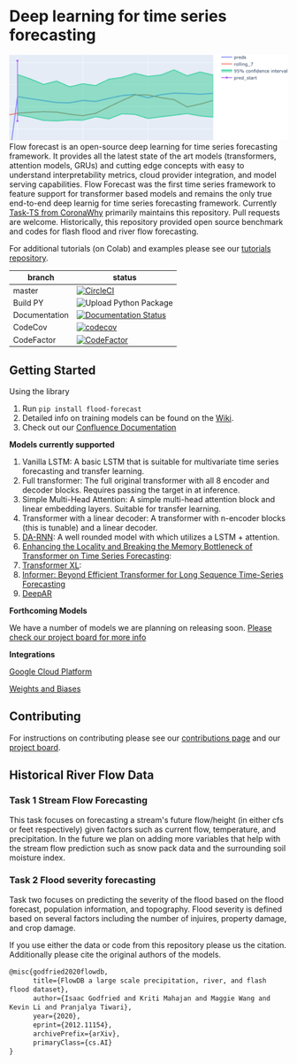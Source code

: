 # Deep learning for time series forecasting
![Example image](https://raw.githubusercontent.com/CoronaWhy/task-ts/master/images/Picture1.png)
Flow forecast is an open-source deep learning for time series forecasting framework. It provides all the latest state of the art models (transformers, attention models, GRUs) and cutting edge concepts with easy to understand interpretability metrics, cloud provider integration, and model serving capabilities. Flow Forecast was the first time series framework to feature support for transformer based models and remains the only true end-to-end deep learnig for time series forecasting framework.  Currently [Task-TS from CoronaWhy](https://github.com/CoronaWhy/task-ts/wiki) primarily maintains this repository. Pull requests are welcome. Historically, this repository provided open source benchmark and codes for flash flood and river flow forecasting. 

For additional tutorials (on Colab) and examples please see our [tutorials repository](https://github.com/AIStream-Peelout/flow_tutorials).

| branch  | status                                                                                                                                                                                                            |
| ---     | ---                                                                                                                                                                                                               |
| master  | [![CircleCI](https://circleci.com/gh/AIStream-Peelout/flow-forecast.svg?style=svg&circle-token=f7be0a4863710165969ba0903fa471f08a347df1)](https://circleci.com/gh/AIStream-Peelout/flow-forecast)                 |
| Build PY| ![Upload Python Package](https://github.com/AIStream-Peelout/flow-forecast/workflows/Upload%20Python%20Package/badge.svg)|
| Documentation | [![Documentation Status](https://readthedocs.org/projects/flow-forecast/badge/?version=latest)](https://flow-forecast.readthedocs.io/en/latest/)|
| CodeCov| [![codecov](https://codecov.io/gh/AIStream-Peelout/flow-forecast/branch/master/graph/badge.svg)](https://codecov.io/gh/AIStream-Peelout/flow-forecast)|
| CodeFactor| [![CodeFactor](https://www.codefactor.io/repository/github/aistream-peelout/flow-forecast/badge)](https://www.codefactor.io/repository/github/aistream-peelout/flow-forecast)|
## Getting Started 

Using the library
1. Run `pip install flood-forecast`
2. Detailed info on training models can be found on the [Wiki](https://flow-forecast.atlassian.net/wiki/spaces/FF/pages/364019713/Training+Models).
3. Check out our [Confluence Documentation](https://flow-forecast.atlassian.net/wiki/spaces/FF/overview) 

**Models currently supported**

1. Vanilla LSTM: A basic LSTM that is suitable for multivariate time series forecasting and transfer learning. 
2. Full transformer: The full original transformer with all 8 encoder and decoder blocks. Requires passing the target in at inference. 
3. Simple Multi-Head Attention: A simple multi-head attention block and linear embedding layers. Suitable for transfer learning.
4. Transformer with a linear decoder: A transformer with n-encoder blocks (this is tunable) and a linear decoder.
5. [DA-RNN](https://arxiv.org/abs/1704.02971): A well rounded model with which utilizes a LSTM + attention. 
6. [Enhancing the Locality and Breaking the Memory Bottleneck of Transformer on Time Series Forecasting](https://arxiv.org/abs/1907.00235): 
7. [Transformer XL](https://arxiv.org/abs/1901.02860):
8. [Informer: Beyond Efficient Transformer for Long Sequence Time-Series Forecasting](https://arxiv.org/abs/2012.07436)
9. [DeepAR](https://arxiv.org/abs/1704.04110)

**Forthcoming Models**

We have a number of models we are planning on releasing soon. [Please check our project board for more info](https://github.com/AIStream-Peelout/flow-forecast/projects/5)

**Integrations**

[Google Cloud Platform](https://github.com/AIStream-Peelout/flow-forecast/wiki/Cloud-Provider-Integration) 

[Weights and Biases](https://www.wandb.com/)

## Contributing 

For instructions on contributing please see our [contributions page](https://flow-forecast.atlassian.net/wiki/spaces/FF/pages/11403276/Contributing) and our [project board](https://github.com/AIStream-Peeloutt/flow-forecast/projects). 


## Historical River Flow Data  

### Task 1 Stream Flow Forecasting 
This task focuses on forecasting a stream's future flow/height (in either cfs or feet respectively) given factors such as current flow, temperature, and precipitation. In the future we plan on adding more variables that help with the stream flow prediction such as snow pack data and the surrounding soil moisture index. 

### Task 2 Flood severity forecasting
Task two focuses on predicting the severity of the flood based on the flood forecast, population information, and topography. Flood severity is defined based on several factors including the number of injuires, property damage, and crop damage.

If you use either the data or code from this repository please us the citation. Additionally please cite the original authors of the models.
```
@misc{godfried2020flowdb,
      title={FlowDB a large scale precipitation, river, and flash flood dataset}, 
      author={Isaac Godfried and Kriti Mahajan and Maggie Wang and Kevin Li and Pranjalya Tiwari},
      year={2020},
      eprint={2012.11154},
      archivePrefix={arXiv},
      primaryClass={cs.AI}
}
```
 
